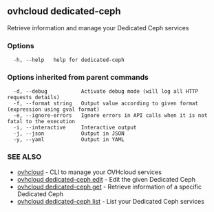 ## ovhcloud dedicated-ceph

Retrieve information and manage your Dedicated Ceph services

### Options

```
  -h, --help   help for dedicated-ceph
```

### Options inherited from parent commands

```
  -d, --debug           Activate debug mode (will log all HTTP requests details)
  -f, --format string   Output value according to given format (expression using gval format)
  -e, --ignore-errors   Ignore errors in API calls when it is not fatal to the execution
  -i, --interactive     Interactive output
  -j, --json            Output in JSON
  -y, --yaml            Output in YAML
```

### SEE ALSO

* [ovhcloud](ovhcloud.md)	 - CLI to manage your OVHcloud services
* [ovhcloud dedicated-ceph edit](ovhcloud_dedicated-ceph_edit.md)	 - Edit the given Dedicated Ceph
* [ovhcloud dedicated-ceph get](ovhcloud_dedicated-ceph_get.md)	 - Retrieve information of a specific Dedicated Ceph
* [ovhcloud dedicated-ceph list](ovhcloud_dedicated-ceph_list.md)	 - List your Dedicated Ceph services

